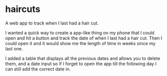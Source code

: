 # haircuts
A web app to track when I last had a hair cut.

I wanted a quick way to create a app-like thing on my phone that I could open and hit a button and track the date of when I last had a hair cut. Then I could open it and it would show me the length of time in weeks since my last one.

I added a table that displays all the previous dates and allows you to delete them, and a date input so if I forget to open the app till the following day I can still add the correct date in.
